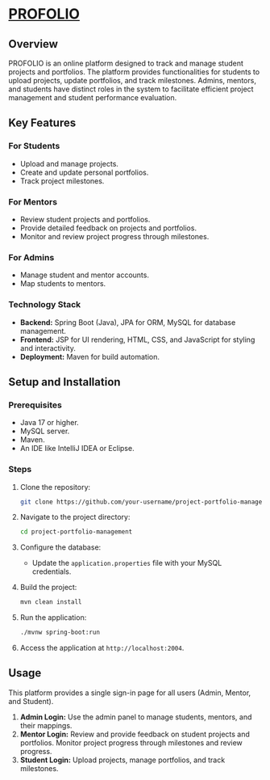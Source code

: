 # [PROFOLIO](https://profolio.up.railway.app/)


## Overview
PROFOLIO is an online platform designed to track and manage student projects and portfolios. The platform provides functionalities for students to upload projects, update portfolios, and track milestones. Admins, mentors, and students have distinct roles in the system to facilitate efficient project management and student performance evaluation.

## Key Features

### For Students
- Upload and manage projects.
- Create and update personal portfolios.
- Track project milestones.

### For Mentors
- Review student projects and portfolios.
- Provide detailed feedback on projects and portfolios.
- Monitor and review project progress through milestones.

### For Admins
- Manage student and mentor accounts.
- Map students to mentors.

### Technology Stack
- **Backend:** Spring Boot (Java), JPA for ORM, MySQL for database management.
- **Frontend:** JSP for UI rendering, HTML, CSS, and JavaScript for styling and interactivity.
- **Deployment:** Maven for build automation.

## Setup and Installation

### Prerequisites
- Java 17 or higher.
- MySQL server.
- Maven.
- An IDE like IntelliJ IDEA or Eclipse.

### Steps
1. Clone the repository:
   ```bash
   git clone https://github.com/your-username/project-portfolio-management.git
   ```
2. Navigate to the project directory:
   ```bash
   cd project-portfolio-management
   ```
   
3. Configure the database:
   - Update the `application.properties` file with your MySQL credentials.
4. Build the project:
   ```bash
   mvn clean install
   ```
5. Run the application:
   ```bash
   ./mvnw spring-boot:run
   ```
6. Access the application at `http://localhost:2004`.

## Usage
This platform provides a single sign-in page for all users (Admin, Mentor, and Student).
1. **Admin Login:** Use the admin panel to manage students, mentors, and their mappings.
2. **Mentor Login:** Review and provide feedback on student projects and portfolios. Monitor project progress through milestones and review progress.
3. **Student Login:** Upload projects, manage portfolios, and track milestones.

